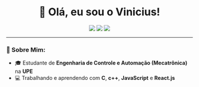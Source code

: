 <h1 align="center">👋 Olá, eu sou o Vinicius!</h1>

<p align="center">
  <img src="https://img.shields.io/badge/Engenharia%20de%20Controle%20e%20Automação-UPE-blue?style=for-the-badge"/>
  <img src="https://img.shields.io/badge/Linguagem-C-blueviolet?style=for-the-badge&logo=c"/>
  <img src="https://img.shields.io/badge/Linux-black?style=for-the-badge&logo=linux"/>
</p>

---

### 🧠 Sobre Mim:
- 🎓 Estudante de **Engenharia de Controle e Automação (Mecatrônica)** na **UPE**
- 💻 Trabalhando e aprendendo com **C**, **c++**, **JavaScript** e **React.js** 

<!--
**ViniciusChavess/ViniciusChavess** is a ✨ _special_ ✨ repository because its `README.md` (this file) appears on your GitHub profile.

Here are some ideas to get you started:

- 🔭 I’m currently working on ...
- 🌱 I’m currently learning ...
- 👯 I’m looking to collaborate on ...
- 🤔 I’m looking for help with ...
- 💬 Ask me about ...
- 📫 How to reach me: ...
- 😄 Pronouns: ...
- ⚡ Fun fact: ...
-->
